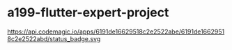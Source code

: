 # a199-flutter-expert-project
https://api.codemagic.io/apps/6191de16629518c2e2522abe/6191de16629518c2e2522abd/status_badge.svg

